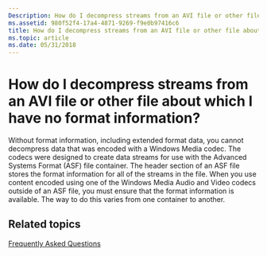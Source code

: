 ```yaml
---
Description: How do I decompress streams from an AVI file or other file about which I have no format information?
ms.assetid: 980f52f4-17a4-4871-9269-f9e0b97416c6
title: How do I decompress streams from an AVI file or other file about which I have no format information?
ms.topic: article
ms.date: 05/31/2018
---
```


# How do I decompress streams from an AVI file or other file about which I have no format information?

Without format information, including extended format data, you cannot decompress data that was encoded with a Windows Media codec. The codecs were designed to create data streams for use with the Advanced Systems Format (ASF) file container. The header section of an ASF file stores the format information for all of the streams in the file. When you use content encoded using one of the Windows Media Audio and Video codecs outside of an ASF file, you must ensure that the format information is available. The way to do this varies from one container to another.

## Related topics

<dl> <dt>

[Frequently Asked Questions](frequentlyaskedquestions.md)
</dt> </dl>

 

 




